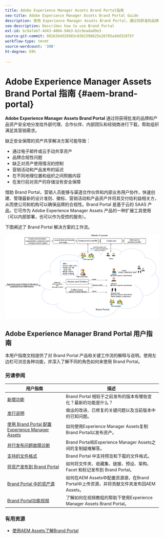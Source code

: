 ```yaml
---
title: Adobe Experience Manager Assets Brand Portal指南
seo-title: Adobe Experience Manager Assets Brand Portal Guide
description: 使用 Experience Manager Assets Brand Portal，通过将获准的品牌和产品资产安全地分发给外部代理、合作伙伴、内部团队和经销商进行下载来满足营销需求。
seo-description: Describes how to use Brand Portal
exl-id: bc9a7ab7-4d43-4004-94b3-b2c9eadad9e3
source-git-commit: 08162bdd26983c0362598625e26705addd32975f
workflow-type: tm+mt
source-wordcount: '398'
ht-degree: 69%

---
```


# Adobe Experience Manager Assets Brand Portal 指南 {#aem-brand-portal}

**Adobe Experience Manager Assets Brand Portal** 通过将获得批准的品牌和产品资产安全地分发给外部代理、合作伙伴、内部团队和经销商进行下载，帮助组织满足其营销需求。

缺乏安全保障的资产共享解决方案可能导致：

* 通过电子邮件或云手动共享资产
* 品牌合规性问题
* 缺乏对资产使用情况的控制
* 营销活动和产品发布的延迟
* 在不同地理位置和组织之间照搬内容
* 在发行前对资产的存储没有安全保障

借助 Brand Portal，营销人员能够与渠道合作伙伴和内部业务用户协作，快速创建、管理最新的设计准则、徽标、营销活动和产品资产并将其交付给利益相关方，从而使公司和机构可以确保品牌的合规性。Brand Portal 是基于云的 SAAS 产品。它可作为 Adobe Experience Manager Assets 产品的一种扩展工具使用（可以内部部署，也可以作为受控的服务）。

下图阐述了 Brand Portal 解决方案的工作流。

![](assets/BPWorkflow1.png)

## Adobe Experience Manager Brand Portal 用户指南

本用户指南文档提供了对 Brand Portal 产品和关键工作流的解释与说明。使用左边栏可浏览各种功能，并深入了解不同的角色如何来使用 Brand Portal。

### 另请参阅

| 用户指南 | 描述 |
|--- |---|
| [新增功能](whats-new.md) | Brand Portal 相较于之前发布的版本有哪些变化？最新的功能是什么？ |
| [发行说明](brand-portal-release-notes.md) | 做出的改进、已修复的关键问题以及当前版本中的已知问题。 |
| [使用 Brand Portal 配置 Experience Manager Assets](../using/configure-aem-assets-with-brand-portal.md) | 如何使用Experience Manager Assets复制Brand Portal以发布资产。 |
| [并行发布问题故障诊断](troubleshoot-parallel-publishing.md) | Brand Portal和Experience Manager Assets之间的复制疑难解答。 |
| [支持的文件格式](brand-portal-supported-formats.md) | Brand Portal 中支持预览和下载的文件格式。 |
| [将资产发布到 Brand Portal](brand-portal-sharing-folders.md) | 如何将文件夹、收藏集、链接、预设、架构、Facet 和标记发布到 Brand Portal。 |
| [Brand Portal 中的资产源](brand-portal-asset-sourcing.md) | 如何在AEM Assets中配置资源源，在Brand Portal中上传资源，并将贡献文件夹发布回AEM Assets。 |
| [Brand Portal功能视频](https://experienceleague.adobe.com/?lang=en&amp;tag=Brand+Portal#recommended/solutions/experience-manager) | 了解如何在视频教程的帮助下使用Experience Manager Assets Brand Portal。 |

### 有用资源

* [使用AEM Assets了解Brand Portal](https://experienceleague.adobe.com/docs/experience-manager-brand-portal/using/home.html)
